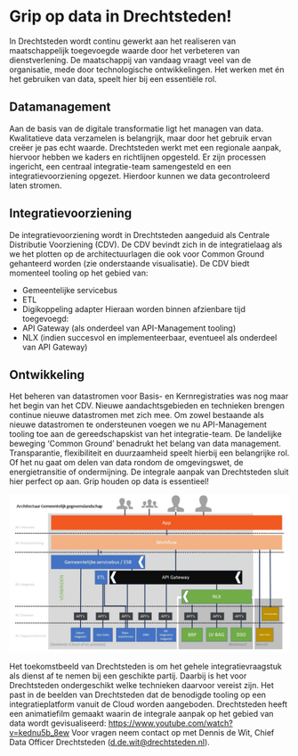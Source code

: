 # Grip op data in Drechtsteden!

In Drechtsteden wordt continu gewerkt aan het realiseren van maatschappelijk toegevoegde waarde door het verbeteren van dienstverlening. De maatschappij van vandaag vraagt veel van de organisatie, mede door technologische ontwikkelingen. Het werken met én het gebruiken van data, speelt hier bij een essentiële rol.

## Datamanagement

Aan de basis van de digitale transformatie ligt het managen van data. Kwalitatieve data verzamelen is belangrijk, maar door het gebruik ervan creëer je pas echt waarde. Drechtsteden werkt met een regionale aanpak, hiervoor hebben we kaders en richtlijnen opgesteld. Er zijn processen ingericht, een centraal integratie-team samengesteld en een integratievoorziening opgezet. Hierdoor kunnen we data gecontroleerd laten stromen.

## Integratievoorziening 
De integratievoorziening wordt in Drechtsteden aangeduid als Centrale Distributie Voorziening (CDV). De CDV bevindt zich in de integratielaag als we het plotten op de architectuurlagen die ook voor Common Ground gehanteerd worden (zie onderstaande visualisatie). De CDV biedt momenteel tooling op het gebied van:
-	Gemeentelijke servicebus
-	ETL
-	Digikoppeling adapter 
Hieraan worden binnen afzienbare tijd toegevoegd:
-	API Gateway (als onderdeel van API-Management tooling)
-	NLX (indien succesvol en implementeerbaar, eventueel als onderdeel van API Gateway) 

## Ontwikkeling
Het beheren van datastromen voor Basis- en Kernregistraties was nog maar het begin van het CDV. Nieuwe aandachtsgebieden en technieken brengen continue nieuwe datastromen met zich mee. Om zowel bestaande als nieuwe datastromen te ondersteunen voegen we nu API-Management tooling toe aan de gereedschapskist van het integratie-team.
De landelijke beweging ‘Common Ground’ benadrukt het belang van data management. Transparantie, flexibiliteit en duurzaamheid speelt hierbij een belangrijke rol. Of het nu gaat om delen van data rondom de omgevingswet, de energietransitie of ondermijning.  De integrale aanpak van Drechtsteden sluit hier perfect op aan.
Grip houden op data is essentieel!

![alt text](https://github.com/Drechtsteden/CentraleDistributieVoorziening/blob/master/API-Management%20Drechtsteden.jpg
"Invulling Gemeentelijke Gegevenslandschap")

Het toekomstbeeld van Drechtsteden is om het gehele integratievraagstuk als dienst af te nemen bij een geschikte partij. Daarbij is het voor Drechtsteden ondergeschikt welke technieken daarvoor vereist zijn. Het past in de beelden van Drechtsteden dat de benodigde tooling op een integratieplatform vanuit de Cloud worden aangeboden.
Drechtsteden heeft een animatiefilm gemaakt waarin de integrale aanpak op het gebied van data wordt gevisualiseerd: https://www.youtube.com/watch?v=kednu5b_8ew
Voor vragen neem contact op met Dennis de Wit, Chief Data Officer Drechtsteden (d.de.wit@drechtsteden.nl).
